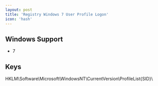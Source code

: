 ```yaml
---
layout: post
title: 'Registry Windows 7 User Profile Logon'
icon: 'hash'
---
```


## Windows Support

- 7



## Keys

HKLM\Software\Microsoft\WindowsNT\CurrentVersion\ProfileList\{SID}\

